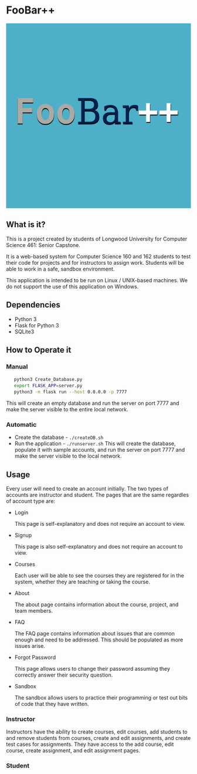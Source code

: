 # FooBar++

![alt text](static/logo.svg "FooBar++")

## What is it?
This is a project created by students of Longwood University for Computer Science 461: Senior Capstone.

It is a web-based system for Computer Science 160 and 162 students to test their code for projects and for instructors to assign work. Students will be able to work in a safe, sandbox environment.

This application is intended to be run on Linux / UNIX-based machines. We do not support the use of this application on Windows.

## Dependencies
* Python 3
* Flask for Python 3
* SQLite3

## How to Operate it
### Manual
 ```bash
	python3 Create_Database.py
	export FLASK_APP=server.py
	python3 -m flask run --host 0.0.0.0 -p 7777
```
This will create an empty database and run the server on port 7777 and make the server visible to the entire local network.

### Automatic
* Create the database - `./createDB.sh`
* Run the application - `./runserver.sh`
This will create the database, populate it with sample accounts, and run the server on port 7777 and make the server visible to the local network.

## Usage
Every user will need to create an account initially. The two types of accounts are instructor and student. The pages that are the same regardles of account type are:
* Login

	This page is self-explanatory and does not require an account to view.

* Signup

	This page is also self-explanatory and does not require an account to view.

* Courses

	Each user will be able to see the courses they are registered for in the system, whether they are teaching or taking the course.

* About

	The about page contains information about the course, project, and team members.

* FAQ

	The FAQ page contains information about issues that are common enough and need to be addressed. This should be populated as more issues arise.

* Forgot Password

	This page allows users to change their password assuming they correctly answer their security question.

* Sandbox

	The sandbox allows users to practice their programming or test out bits of code that they have written.

### Instructor
Instructors have the ability to create courses, edit courses, add students to and remove students from courses, create and edit assignments, and create test cases for assignments. They have access to the add course, edit course, create assignment, and edit assignment pages.

### Student
